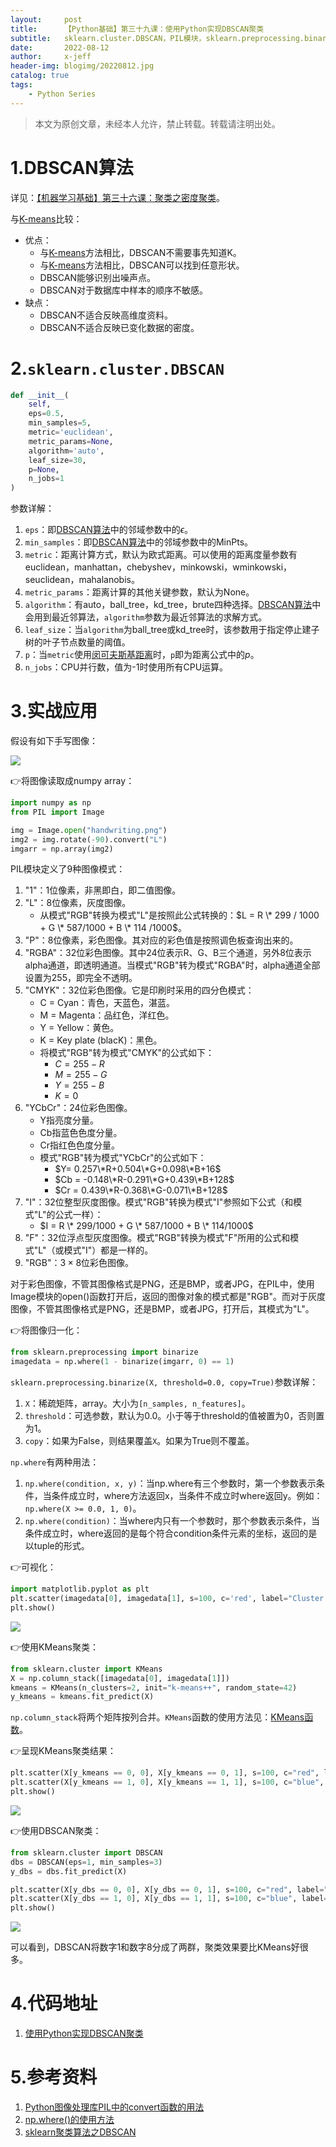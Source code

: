 ```yaml
---
layout:     post
title:      【Python基础】第三十九课：使用Python实现DBSCAN聚类
subtitle:   sklearn.cluster.DBSCAN，PIL模块，sklearn.preprocessing.binarize，np.where，np.column_stack
date:       2022-08-12
author:     x-jeff
header-img: blogimg/20220812.jpg
catalog: true
tags:
    - Python Series
---
```

>本文为原创文章，未经本人允许，禁止转载。转载请注明出处。

# 1.DBSCAN算法

详见：[【机器学习基础】第三十六课：聚类之密度聚类](http://shichaoxin.com/2022/04/11/机器学习基础-第三十六课-聚类之密度聚类/)。

与[K-means](http://shichaoxin.com/2022/07/01/Python基础-第三十八课-使用Python实现k-means聚类/)比较：

* 优点：
	* 与[K-means](http://shichaoxin.com/2022/07/01/Python基础-第三十八课-使用Python实现k-means聚类/)方法相比，DBSCAN不需要事先知道K。
	* 与[K-means](http://shichaoxin.com/2022/07/01/Python基础-第三十八课-使用Python实现k-means聚类/)方法相比，DBSCAN可以找到任意形状。
	* DBSCAN能够识别出噪声点。
	* DBSCAN对于数据库中样本的顺序不敏感。
* 缺点：
	* DBSCAN不适合反映高维度资料。
	* DBSCAN不适合反映已变化数据的密度。

# 2.`sklearn.cluster.DBSCAN`

```python
def __init__(
	self, 
	eps=0.5, 
	min_samples=5, 
	metric='euclidean',
	metric_params=None, 
	algorithm='auto', 
	leaf_size=30, 
	p=None,
	n_jobs=1
)
```

参数详解：

1. `eps`：即[DBSCAN算法](http://shichaoxin.com/2022/04/11/机器学习基础-第三十六课-聚类之密度聚类/)中的邻域参数中的$\epsilon$。
2. `min_samples`：即[DBSCAN算法](http://shichaoxin.com/2022/04/11/机器学习基础-第三十六课-聚类之密度聚类/)中的邻域参数中的MinPts。
3. `metric`：距离计算方式，默认为欧式距离。可以使用的距离度量参数有euclidean，manhattan，chebyshev，minkowski，wminkowski，seuclidean，mahalanobis。
4. `metric_params`：距离计算的其他关键参数，默认为None。
5. `algorithm`：有auto，ball\_tree，kd\_tree，brute四种选择。[DBSCAN算法](http://shichaoxin.com/2022/04/11/机器学习基础-第三十六课-聚类之密度聚类/)中会用到最近邻算法，`algorithm`参数为最近邻算法的求解方式。
6. `leaf_size`：当`algorithm`为ball\_tree或kd\_tree时，该参数用于指定停止建子树的叶子节点数量的阈值。
7. `p`：当`metric`使用[闵可夫斯基距离](http://shichaoxin.com/2019/06/30/机器学习基础-第六课-线性回归/#21最小二乘法)时，`p`即为距离公式中的$p$。
8. `n_jobs`：CPU并行数，值为-1时使用所有CPU运算。

# 3.实战应用

假设有如下手写图像：

![](https://xjeffblogimg.oss-cn-beijing.aliyuncs.com/BLOGIMG/BlogImage/PythonSeries/Lesson39/39x1.png)

👉将图像读取成numpy array：

```python
import numpy as np
from PIL import Image

img = Image.open("handwriting.png")
img2 = img.rotate(-90).convert("L")
imgarr = np.array(img2)
```

PIL模块定义了9种图像模式：

1. "1"：1位像素，非黑即白，即二值图像。
2. "L"：8位像素，灰度图像。
	* 从模式"RGB"转换为模式"L"是按照此公式转换的：$L = R \* 299 / 1000 + G \* 587/1000 + B \* 114 /1000$。
3. "P"：8位像素，彩色图像。其对应的彩色值是按照调色板查询出来的。
4. "RGBA"：32位彩色图像。其中24位表示R、G、B三个通道，另外8位表示alpha通道，即透明通道。当模式"RGB"转为模式"RGBA"时，alpha通道全部设置为255，即完全不透明。
5. "CMYK"：32位彩色图像。它是印刷时采用的四分色模式：
	* C = Cyan：青色，天蓝色，湛蓝。
	* M = Magenta：品红色，洋红色。
	* Y = Yellow：黄色。
	* K = Key plate (blacK)：黑色。
	* 将模式"RGB"转为模式"CMYK"的公式如下：
		* $C=255-R$
		* $M=255-G$
		* $Y=255-B$
		* $K=0$
6. "YCbCr"：24位彩色图像。
	* Y指亮度分量。
	* Cb指蓝色色度分量。
	* Cr指红色色度分量。
	* 模式"RGB"转为模式"YCbCr"的公式如下：
		* $Y= 0.257\*R+0.504\*G+0.098\*B+16$
		* $Cb = -0.148\*R-0.291\*G+0.439\*B+128$
		* $Cr = 0.439\*R-0.368\*G-0.071\*B+128$
7. "I"：32位整型灰度图像。模式"RGB"转换为模式"I"参照如下公式（和模式"L"的公式一样）：
	* $I = R \* 299/1000 + G \* 587/1000 + B \* 114/1000$
8. "F"：32位浮点型灰度图像。模式"RGB"转换为模式"F"所用的公式和模式"L"（或模式"I"）都是一样的。
9. "RGB"：$3\times 8$位彩色图像。

对于彩色图像，不管其图像格式是PNG，还是BMP，或者JPG，在PIL中，使用Image模块的open()函数打开后，返回的图像对象的模式都是"RGB"。而对于灰度图像，不管其图像格式是PNG，还是BMP，或者JPG，打开后，其模式为"L"。

👉将图像归一化：

```python
from sklearn.preprocessing import binarize
imagedata = np.where(1 - binarize(imgarr, 0) == 1)
```

`sklearn.preprocessing.binarize(X, threshold=0.0, copy=True)`参数详解：

1. `X`：稀疏矩阵，array。大小为`[n_samples, n_features]`。
2. `threshold`：可选参数，默认为0.0。小于等于threshold的值被置为0，否则置为1。
3. `copy`：如果为False，则结果覆盖`X`。如果为True则不覆盖。

`np.where`有两种用法：

1. `np.where(condition, x, y)`：当np.where有三个参数时，第一个参数表示条件，当条件成立时，where方法返回x，当条件不成立时where返回y。例如：`np.where(X >= 0.0, 1, 0)`。
2. `np.where(condition)`：当where内只有一个参数时，那个参数表示条件，当条件成立时，where返回的是每个符合condition条件元素的坐标，返回的是以tuple的形式。

👉可视化：

```python
import matplotlib.pyplot as plt
plt.scatter(imagedata[0], imagedata[1], s=100, c='red', label="Cluster 1")
plt.show()
```

![](https://xjeffblogimg.oss-cn-beijing.aliyuncs.com/BLOGIMG/BlogImage/PythonSeries/Lesson39/39x2.png)

👉使用KMeans聚类：

```python
from sklearn.cluster import KMeans
X = np.column_stack([imagedata[0], imagedata[1]])
kmeans = KMeans(n_clusters=2, init="k-means++", random_state=42)
y_kmeans = kmeans.fit_predict(X)
```

`np.column_stack`将两个矩阵按列合并。`KMeans`函数的使用方法见：[KMeans函数](http://shichaoxin.com/2022/07/01/Python基础-第三十八课-使用Python实现k-means聚类/#5api介绍)。

👉呈现KMeans聚类结果：

```python
plt.scatter(X[y_kmeans == 0, 0], X[y_kmeans == 0, 1], s=100, c="red", label="Cluster 1")
plt.scatter(X[y_kmeans == 1, 0], X[y_kmeans == 1, 1], s=100, c="blue", label="Cluster 2")
plt.show()
```

![](https://xjeffblogimg.oss-cn-beijing.aliyuncs.com/BLOGIMG/BlogImage/PythonSeries/Lesson39/39x3.png)

👉使用DBSCAN聚类：

```python
from sklearn.cluster import DBSCAN
dbs = DBSCAN(eps=1, min_samples=3)
y_dbs = dbs.fit_predict(X)

plt.scatter(X[y_dbs == 0, 0], X[y_dbs == 0, 1], s=100, c="red", label="Cluster 1")
plt.scatter(X[y_dbs == 1, 0], X[y_dbs == 1, 1], s=100, c="blue", label="Cluster 2")
plt.show()
```

![](https://xjeffblogimg.oss-cn-beijing.aliyuncs.com/BLOGIMG/BlogImage/PythonSeries/Lesson39/39x4.png)

可以看到，DBSCAN将数字1和数字8分成了两群，聚类效果要比KMeans好很多。

# 4.代码地址

1. [使用Python实现DBSCAN聚类](https://github.com/x-jeff/Python_Code_Demo/tree/master/Demo39)

# 5.参考资料

1. [Python图像处理库PIL中的convert函数的用法](https://blog.csdn.net/Leon1997726/article/details/109016170)
2. [np.where()的使用方法](https://blog.csdn.net/island1995/article/details/90200151)
3. [sklearn聚类算法之DBSCAN](https://blog.csdn.net/qq_45448654/article/details/120850612)